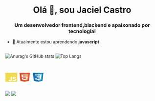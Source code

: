 <h1 align="center">Olá 👋, sou Jaciel Castro</h1>
<h3 align="center">Um desenvolvedor frontend,blackend e apaixonado por tecnologia! </h3>

- 🌱 Atualmente estou aprendendo **javascript**

##


![Anurag's GitHub stats](https://github-readme-stats.vercel.app/api?username=jacielcastro&show_icons=true&theme=ocean_dark)
![Top Langs](https://github-readme-stats.vercel.app/api/top-langs/?username=jacielcastro&hide_progress=true&theme=ocean_dark)

##

<div style="display: inline_block"><br>
  <img align="center" alt="jaciel-Js" height="30" width="40" src="https://raw.githubusercontent.com/devicons/devicon/master/icons/javascript/javascript-plain.svg">
  <img align="center" alt="jaciel-HTML" height="30" width="40" src="https://raw.githubusercontent.com/devicons/devicon/master/icons/html5/html5-original.svg">
  <img align="center" alt="jaciel-CSS" height="30" width="40" src="https://raw.githubusercontent.com/devicons/devicon/master/icons/css3/css3-original.svg">
  
  ##

  <a href="https://instagram.com/jaciel_castr0" target="_blank"><img src="https://img.shields.io/badge/-Instagram-%23E4405F?style=for-the-badge&logo=instagram&logoColor=white" target="_blank"></a>
 <a href = "mailto:jacielcastro100@gmail.com"><img src="https://img.shields.io/badge/-Gmail-%23333?style=for-the-badge&logo=gmail&logoColor=white" target="_blank"></a>
</div>
